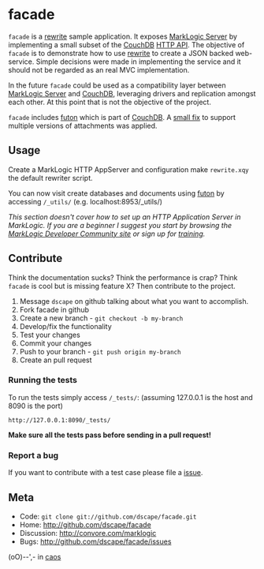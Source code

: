 # facade
`facade` is a [rewrite][9] sample application. It exposes [MarkLogic Server][2] by implementing a small subset of the [CouchDB][7] [HTTP API][8]. The objective of `facade` is to demonstrate how to use [rewrite][9] to create a JSON backed web-service. Simple decisions were made in implementing the service and it should not be regarded as an real MVC implementation.

In the future `facade` could be used as a compatibility layer between [MarkLogic Server][2] and [CouchDB][7], leveraging drivers and replication amongst each other. At this point that is not the objective of the project.

`facade` includes [futon][6] which is part of [CouchDB][7]. A [small fix][10] to support multiple versions of attachments was applied.

## Usage

Create a MarkLogic HTTP AppServer and configuration make `rewrite.xqy` the default rewriter script.

You can now visit create databases and documents using [futon][6] by accessing `/_utils/`  (e.g. localhost:8953/_utils/)

*This section doesn't cover how to set up an HTTP Application Server in MarkLogic. If you are a beginner I suggest you start by browsing the [MarkLogic Developer Community site][4] or sign up for [training][5].*

## Contribute

Think the documentation sucks? Think the performance is crap? Think `facade` is cool but is missing feature X? Then contribute to the project.

1. Message `dscape` on github talking about what you want to accomplish.
2. Fork facade in github
3. Create a new branch - `git checkout -b my-branch`
4. Develop/fix the functionality
5. Test your changes
6. Commit your changes
7. Push to your branch - `git push origin my-branch`
8. Create an pull request

### Running the tests

To run the tests simply access `/_tests/`:
(assuming 127.0.0.1 is the host and 8090 is the port)

    http://127.0.0.1:8090/_tests/

**Make sure all the tests pass before sending in a pull request!**

### Report a bug

If you want to contribute with a test case please file a [issue][1].

## Meta

* Code: `git clone git://github.com/dscape/facade.git`
* Home: <http://github.com/dscape/facade>
* Discussion: <http://convore.com/marklogic>
* Bugs: <http://github.com/dscape/facade/issues>

(oO)--',- in [caos][3]

[1]: http://github.com/dscape/facade/issues
[2]: http://marklogic.com
[3]: http://caos.di.uminho.pt
[4]: http://developer.marklogic.com
[5]: http://www.marklogic.com/services/training.html
[6]: https://github.com/apache/couchdb/tree/trunk/share/www
[7]: http://couchdb.apache.org/
[8]: http://wiki.apache.org/couchdb/HTTP_Document_API
[9]: http://github.com/dscape/rewrite
[10]: https://gist.github.com/baa888d42be7d8e264b2
